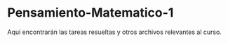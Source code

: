 # Pensamiento-Matematico-1

Aquí encontrarán las tareas resueltas y otros archivos relevantes al curso. 

